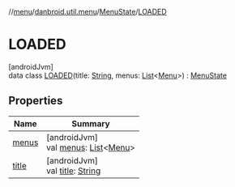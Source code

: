 //[menu](../../../../index.md)/[danbroid.util.menu](../../index.md)/[MenuState](../index.md)/[LOADED](index.md)

# LOADED

[androidJvm]\
data class [LOADED](index.md)(title: [String](https://kotlinlang.org/api/latest/jvm/stdlib/kotlin/-string/index.html), menus: [List](https://kotlinlang.org/api/latest/jvm/stdlib/kotlin.collections/-list/index.html)&lt;[Menu](../../-menu/index.md)&gt;) : [MenuState](../index.md)

## Properties

| Name | Summary |
|---|---|
| [menus](menus.md) | [androidJvm]<br>val [menus](menus.md): [List](https://kotlinlang.org/api/latest/jvm/stdlib/kotlin.collections/-list/index.html)&lt;[Menu](../../-menu/index.md)&gt; |
| [title](title.md) | [androidJvm]<br>val [title](title.md): [String](https://kotlinlang.org/api/latest/jvm/stdlib/kotlin/-string/index.html) |
